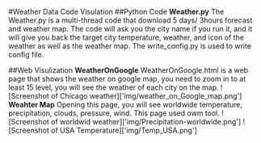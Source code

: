 #Weather Data Code Visulation
##Python Code
**Weather.py**
The Weather.py is a multi-thread code that download 5 days/ 3hours forecast and weather map. The code will ask you the city name if you run it, and it will give you back the target city temperature, weather, and icon of the weather as well as the weather map.
The write_config.py is used to write config file.

##Web Visulization
**WeatherOnGoogle**
WeatherOnGoogle.html is a web page that shows the weather on google map, you need to zoom in to at least 15 level, you will see the weather of each city on the map.
![Screenshot of Chicago weather]['img/weather_on_Google_map.png']
**Weahter Map**
Opening this page, you will see worldwide temperature, precipitation, clouds, pressure, wind. This page used owm tool.
![Screenshot of worldwid weather]['img/Precipitation-worldwide.png']
![Screenshot of USA Temperature]['img/Temp_USA.png']
